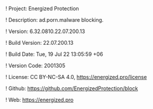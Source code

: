 ! Project: Energized Protection

! Description: ad.porn.malware blocking.

! Version: 6.32.0810.22.07.200.13

! Build Version: 22.07.200.13

! Build Date: Tue, 19 Jul 22 13:05:59 +06

! Version Code: 2001305

! License: CC BY-NC-SA 4.0, https://energized.pro/license

! Github: https://github.com/EnergizedProtection/block

! Web: https://energized.pro
